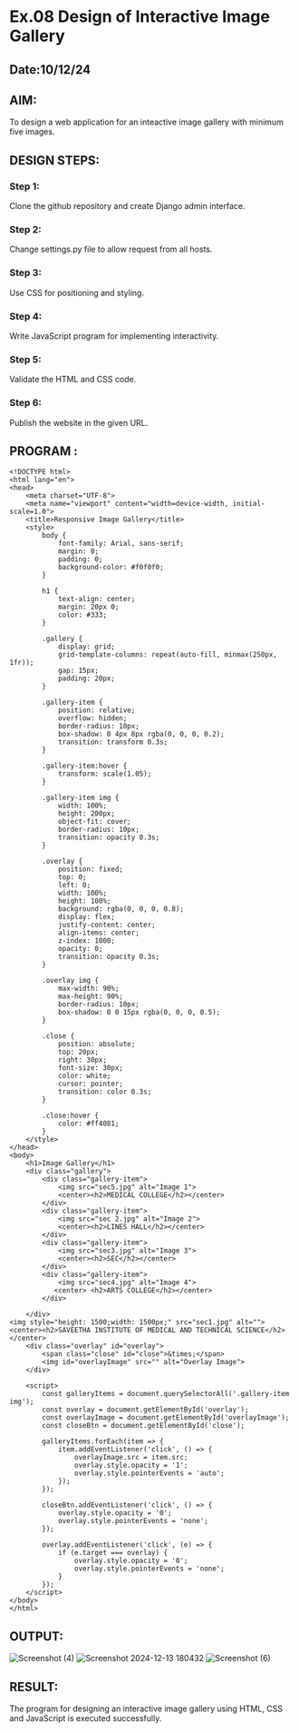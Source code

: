 # Ex.08 Design of Interactive Image Gallery
## Date:10/12/24

## AIM:
To design a web application for an inteactive image gallery with minimum five images.

## DESIGN STEPS:

### Step 1:
Clone the github repository and create Django admin interface.

### Step 2:
Change settings.py file to allow request from all hosts.

### Step 3:
Use CSS for positioning and styling.

### Step 4:
Write JavaScript program for implementing interactivity.

### Step 5:
Validate the HTML and CSS code.

### Step 6:
Publish the website in the given URL.

## PROGRAM :
~~~
<!DOCTYPE html>
<html lang="en">
<head>
    <meta charset="UTF-8">
    <meta name="viewport" content="width=device-width, initial-scale=1.0">
    <title>Responsive Image Gallery</title>
    <style>
        body {
            font-family: Arial, sans-serif;
            margin: 0;
            padding: 0;
            background-color: #f0f0f0;
        }

        h1 {
            text-align: center;
            margin: 20px 0;
            color: #333;
        }

        .gallery {
            display: grid;
            grid-template-columns: repeat(auto-fill, minmax(250px, 1fr));
            gap: 15px;
            padding: 20px;
        }

        .gallery-item {
            position: relative;
            overflow: hidden;
            border-radius: 10px;
            box-shadow: 0 4px 8px rgba(0, 0, 0, 0.2);
            transition: transform 0.3s;
        }

        .gallery-item:hover {
            transform: scale(1.05);
        }

        .gallery-item img {
            width: 100%;
            height: 200px;
            object-fit: cover;
            border-radius: 10px;
            transition: opacity 0.3s;
        }

        .overlay {
            position: fixed;
            top: 0;
            left: 0;
            width: 100%;
            height: 100%;
            background: rgba(0, 0, 0, 0.8);
            display: flex;
            justify-content: center;
            align-items: center;
            z-index: 1000;
            opacity: 0;
            transition: opacity 0.3s;
        }

        .overlay img {
            max-width: 90%;
            max-height: 90%;
            border-radius: 10px;
            box-shadow: 0 0 15px rgba(0, 0, 0, 0.5);
        }

        .close {
            position: absolute;
            top: 20px;
            right: 30px;
            font-size: 30px;
            color: white;
            cursor: pointer;
            transition: color 0.3s;
        }

        .close:hover {
            color: #ff4081;
        }
    </style>
</head>
<body>
    <h1>Image Gallery</h1>
    <div class="gallery">
        <div class="gallery-item">
            <img src="sec5.jpg" alt="Image 1">
            <center><h2>MEDICAL COLLEGE</h2></center>
        </div>
        <div class="gallery-item">
            <img src="sec 2.jpg" alt="Image 2">
            <center><h2>LINES HALL</h2></center>
        </div>
        <div class="gallery-item">
            <img src="sec3.jpg" alt="Image 3">
            <center><h2>SEC</h2></center>
        </div>
        <div class="gallery-item">
            <img src="sec4.jpg" alt="Image 4">
           <center> <h2>ARTS COLLEGE</h2></center>
        </div>
       
    </div>
<img style="height: 1500;width: 1500px;" src="sec1.jpg" alt="">
<center><h2>SAVEETHA INSTITUTE OF MEDICAL AND TECHNICAL SCIENCE</h2></center>
    <div class="overlay" id="overlay">
        <span class="close" id="close">&times;</span>
        <img id="overlayImage" src="" alt="Overlay Image">
    </div>

    <script>
        const galleryItems = document.querySelectorAll('.gallery-item img');
        const overlay = document.getElementById('overlay');
        const overlayImage = document.getElementById('overlayImage');
        const closeBtn = document.getElementById('close');

        galleryItems.forEach(item => {
            item.addEventListener('click', () => {
                overlayImage.src = item.src;
                overlay.style.opacity = '1';
                overlay.style.pointerEvents = 'auto';
            });
        });

        closeBtn.addEventListener('click', () => {
            overlay.style.opacity = '0';
            overlay.style.pointerEvents = 'none';
        });

        overlay.addEventListener('click', (e) => {
            if (e.target === overlay) {
                overlay.style.opacity = '0';
                overlay.style.pointerEvents = 'none';
            }
        });
    </script>
</body>
</html>
~~~

## OUTPUT:
![Screenshot (4)](https://github.com/user-attachments/assets/a367d1d8-2b87-463f-a2f2-8cb911645dd8)
![Screenshot 2024-12-13 180432](https://github.com/user-attachments/assets/4525c0cd-e821-4c8f-897b-ed07239208ad)
![Screenshot (6)](https://github.com/user-attachments/assets/9de53e1d-7993-40b9-b71c-000c39ed6bfa)





## RESULT:
The program for designing an interactive image gallery using HTML, CSS and JavaScript is executed successfully.
